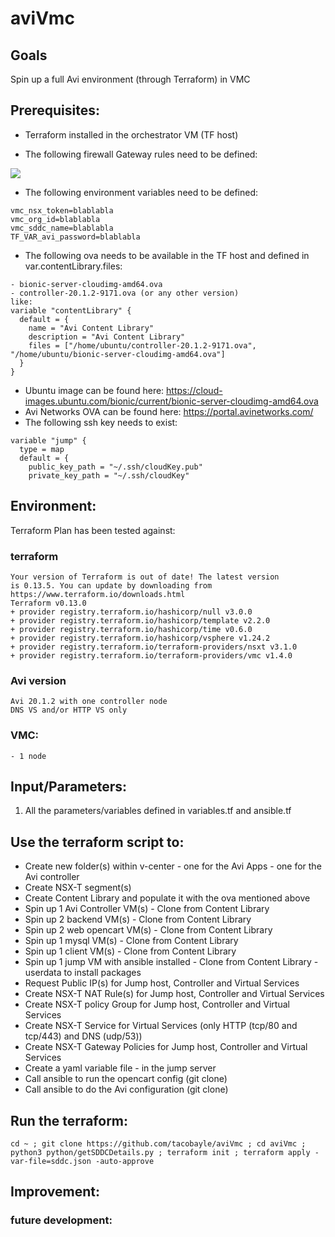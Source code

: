 # aviVmc

## Goals
Spin up a full Avi environment (through Terraform) in VMC

## Prerequisites:
- Terraform installed in the orchestrator VM (TF host)


- The following firewall Gateway rules need to be defined:

![](.README_images/8577c0fb.png)


- The following environment variables need to be defined:
```
vmc_nsx_token=blablabla
vmc_org_id=blablabla
vmc_sddc_name=blablabla
TF_VAR_avi_password=blablabla
```
- The following ova needs to be available in the TF host and defined in var.contentLibrary.files:
```
- bionic-server-cloudimg-amd64.ova
- controller-20.1.2-9171.ova (or any other version)
like:
variable "contentLibrary" {
  default = {
    name = "Avi Content Library"
    description = "Avi Content Library"
    files = ["/home/ubuntu/controller-20.1.2-9171.ova", "/home/ubuntu/bionic-server-cloudimg-amd64.ova"]
  }
}
```

- Ubuntu image can be found here: https://cloud-images.ubuntu.com/bionic/current/bionic-server-cloudimg-amd64.ova
- Avi Networks OVA can be found here: https://portal.avinetworks.com/
- The following ssh key needs to exist:
```
variable "jump" {
  type = map
  default = {
    public_key_path = "~/.ssh/cloudKey.pub"
    private_key_path = "~/.ssh/cloudKey"
```
  

## Environment:

Terraform Plan has been tested against:

### terraform
```
Your version of Terraform is out of date! The latest version
is 0.13.5. You can update by downloading from https://www.terraform.io/downloads.html
Terraform v0.13.0
+ provider registry.terraform.io/hashicorp/null v3.0.0
+ provider registry.terraform.io/hashicorp/template v2.2.0
+ provider registry.terraform.io/hashicorp/time v0.6.0
+ provider registry.terraform.io/hashicorp/vsphere v1.24.2
+ provider registry.terraform.io/terraform-providers/nsxt v3.1.0
+ provider registry.terraform.io/terraform-providers/vmc v1.4.0
```

### Avi version
```
Avi 20.1.2 with one controller node
DNS VS and/or HTTP VS only
```

### VMC:
```
- 1 node
```

## Input/Parameters:
1. All the parameters/variables defined in variables.tf and ansible.tf

## Use the terraform script to:
- Create new folder(s) within v-center - one for the Avi Apps - one for the Avi controller
- Create NSX-T segment(s)
- Create Content Library and populate it with the ova mentioned above 
- Spin up 1 Avi Controller VM(s) - Clone from Content Library
- Spin up 2 backend VM(s) - Clone from Content Library
- Spin up 2 web opencart VM(s) - Clone from Content Library
- Spin up 1 mysql VM(s) - Clone from Content Library
- Spin up 1 client VM(s) - Clone from Content Library
- Spin up 1 jump VM with ansible installed  - Clone from Content Library - userdata to install packages
- Request Public IP(s) for Jump host, Controller and Virtual Services
- Create NSX-T NAT Rule(s) for Jump host, Controller and Virtual Services
- Create NSX-T policy Group for Jump host, Controller and Virtual Services
- Create NSX-T Service for Virtual Services (only HTTP (tcp/80 and tcp/443) and DNS (udp/53))
- Create NSX-T Gateway Policies for Jump host, Controller and Virtual Services
- Create a yaml variable file - in the jump server
- Call ansible to run the opencart config (git clone)
- Call ansible to do the Avi configuration (git clone)

## Run the terraform:
```
cd ~ ; git clone https://github.com/tacobayle/aviVmc ; cd aviVmc ; python3 python/getSDDCDetails.py ; terraform init ; terraform apply -var-file=sddc.json -auto-approve
```

## Improvement:

### future development:

